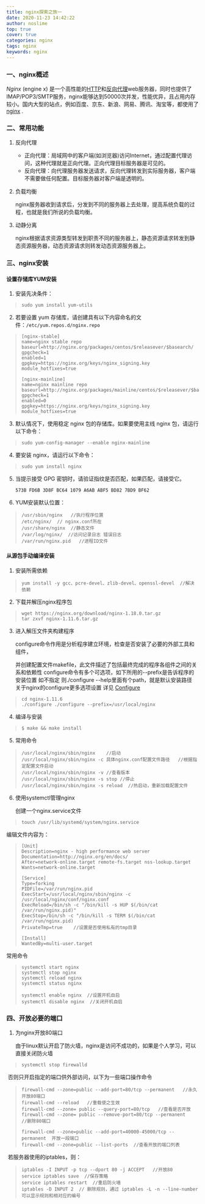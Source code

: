 ```yaml
---
title: nginx探索之旅一
date: 2020-11-23 14:42:22
author: noslime
top: true
cover: true
categories: nginx
tags: nginx
keywords: nginx
---
```




### 一、nginx概述

*Nginx* (engine x) 是一个高性能的[HTTP](https://baike.baidu.com/item/HTTP)和[反向代理](https://baike.baidu.com/item/反向代理/7793488)web服务器，同时也提供了IMAP/POP3/SMTP服务，nginx能够达到50000次并发，性能优异，且占用内存较小。国内大型的站点，例如百度、京东、新浪、网易、腾讯、淘宝等，都使用了[nginx] .

[nginx]: http://nginx.org/

### 二、常用功能

1. 反向代理

   -  正向代理：局域网中的客户端(如浏览器)访问Internet，通过配置代理访问，这种代理就是正向代理。正向代理目标服务器是可见的。
   -  反向代理：向代理服务器发送请求，反向代理转发到实际服务器，客户端不需要做任何配置。目标服务器对客户端是透明的。

2. 负载均衡

   ​	nginx服务器收到请求后，分发到不同的服务器上去处理，提高系统负载的过程，也就是我们所说的负载均衡。

3. 动静分离

   ​	nginx根据请求资源类型转发到职责不同的服务器上，静态资源请求转发到静态资源服务器，动态资源请求则转发动态资源服务器上。


### 三、nginx安装

#### 设置存储库YUM安装

1. 安装先决条件：

> ```
> sudo yum install yum-utils
> ```

2. 若要设置 yum 存储库，请创建具有以下内容命名的文件：`/etc/yum.repos.d/nginx.repo`

> ```shell
> [nginx-stable]
> name=nginx stable repo
> baseurl=http://nginx.org/packages/centos/$releasever/$basearch/
> gpgcheck=1
> enabled=1
> gpgkey=https://nginx.org/keys/nginx_signing.key
> module_hotfixes=true
> 
> [nginx-mainline]
> name=nginx mainline repo
> baseurl=http://nginx.org/packages/mainline/centos/$releasever/$basearch/
> gpgcheck=1
> enabled=0
> gpgkey=https://nginx.org/keys/nginx_signing.key
> module_hotfixes=true
> ```

3. 默认情况下，使用稳定 nginx 包的存储库。如果要使用主线 nginx 包，请运行以下命令：

> ```shell
> sudo yum-config-manager --enable nginx-mainline
> ```

4. 要安装 nginx，请运行以下命令：

> ```shell
> sudo yum install nginx
> ```

5. 当提示接受 GPG 密钥时，请验证指纹是否匹配，如果匹配，请接受它。

   `573B FD6B 3D8F BC64 1079 A6AB ABF5 BD82 7BD9 BF62`

6. YUM安装默认位置：

> ```shell
> /usr/sbin/nginx   //执行程序位置
> /etc/nginx/  // nginx.conf所在
> /usr/share/nginx  //静态文件
> /var/log/nginx/  //访问记录日志 错误日志
> /var/run/nginx.pid   //进程ID文件
> ```

#### 从源包手动编译安装

1. 安装所需依赖

> ```shell
> yum install -y gcc、pcre-devel、zlib-devel、openssl-devel  //解决依赖
> ```

2. 下载并解压nginx程序包

> ```shell
> wget https://nginx.org/download/nginx-1.18.0.tar.gz
> tar zxvf nginx-1.11.6.tar.gz
> ```

3. 进入解压文件夹构建程序

   configure命令作用是分析程序建立环境，检查是否安装了必要的外部工具和组件，

   并创建配置文件makefile，此文件描述了包括最终完成的程序各组件之间的关系和依赖性
   configure命令有多个可选项，如下所用的--prefix是告诉程序的安装位置
   如不指定 则./configure --help里面有个path，就是默认安装路径
   关于nginx的configure更多选项设置 详见 [Configure]

   [Configure]: http://nginx.org/en/docs/configure.html	"nginx官方指导"

> ```shell
> cd nginx-1.11.6
> ./configure ./configure --prefix=/usr/local/nginx    
> ```

4. 编译与安装

> ```shell
> $ make && make install 
> ```

5. 常用命令

> ```shell
> /usr/local/nginx/sbin/nginx    //启动
> /usr/local/nginx/sbin/nginx -c 具体nginx.conf配置文件路径   //根据指定配置文件启动
> /usr/local/nginx/sbin/nginx -v //查看版本
> /usr/local/nginx/sbin/nginx -s stop //停止
> /usr/local/nginx/sbin/nginx -s reload  //热启动，重新加载配置文件
> ```

   6. 使用systemctl管理nginx

      创建一个nginx.service文件

> ```shell
> touch /usr/lib/systemd/system/nginx.service
> ```

编辑文件内容为：

> ```shell
> [Unit]
> Description=nginx - high performance web server
> Documentation=http://nginx.org/en/docs/
> After=network-online.target remote-fs.target nss-lookup.target
> Wants=network-online.target
> 
> [Service]
> Type=forking
> PIDFile=/var/run/nginx.pid
> ExecStart=/usr/local/nginx/sbin/nginx -c /usr/local/nginx/conf/nginx.conf
> ExecReload=/bin/sh -c "/bin/kill -s HUP $(/bin/cat /var/run/nginx.pid)"
> ExecStop=/bin/sh -c "/bin/kill -s TERM $(/bin/cat /var/run/nginx.pid)
> PrivateTmp=true    //设置是否使用私有的tmp目录
> 
> [Install]
> WantedBy=multi-user.target
> ```

常用命令

> ```shell
> systemctl start nginx
> systemctl stop nginx
> systemctl reload nginx
> systemctl status nginx
> 
> systemctl enable nginx  //设置开机自启
> systemctl disable nginx  //关闭开机自启
> ```

### 四、开放必要的端口

1. 为nginx开放80端口

    由于linux默认开启了防火墙，nginx是访问不成功的，如果是个人学习，可以直接关闭防火墙

> ```shell
> systemctl stop firewalld
> ```

​		否则只开启指定的端口供外部访问，以下为一些端口操作命令

> ```shell
> firewall-cmd --zone=public --add-port=80/tcp --permanent   //永久开放80端口
> firewall-cmd --reload   //重载使之生效
> firewall-cmd --zone= public --query-port=80/tcp   //查看是否开放
> firewall-cmd --zone= public --remove-port=80/tcp --permanent   //删除80端口
> 
> firewall-cmd --zone=public --add-port=40000-45000/tcp --permanent  开放一段端口
> firewall-cmd --zone=public --list-ports  //查看开放的端口列表
> ```

​		若服务器使用的iptables，则：

> ```shell
> iptables -I INPUT -p tcp --dport 80 -j ACCEPT   //开放80
> service iptables save  //保存策略
> service iptables restart  //重启防火墙
> iptables -D INPUT 2  // 删除规则，通过 iptables -L -n --line-number 可以显示规则和相对应的编号
> ```

